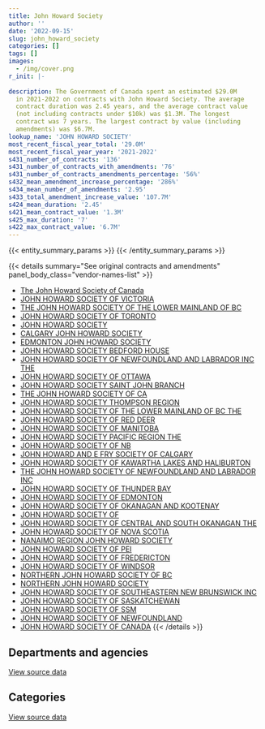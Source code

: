 ```yaml
---
title: John Howard Society
author: ''
date: '2022-09-15'
slug: john_howard_society
categories: []
tags: []
images:
  - /img/cover.png
r_init: |-
  
description: The Government of Canada spent an estimated $29.0M
  in 2021-2022 on contracts with John Howard Society. The average
  contract duration was 2.45 years, and the average contract value
  (not including contracts under $10k) was $1.3M. The longest
  contract was 7 years. The largest contract by value (including
  amendments) was $6.7M.
lookup_name: 'JOHN HOWARD SOCIETY'
most_recent_fiscal_year_total: '29.0M'
most_recent_fiscal_year_year: '2021-2022'
s431_number_of_contracts: '136'
s431_number_of_contracts_with_amendments: '76'
s431_number_of_contracts_amendments_percentage: '56%'
s432_mean_amendment_increase_percentage: '286%'
s434_mean_number_of_amendments: '2.95'
s433_total_amendment_increase_value: '107.7M'
s424_mean_duration: '2.45'
s421_mean_contract_value: '1.3M'
s425_max_duration: '7'
s422_max_contract_value: '6.7M'
---
```


<script src="/rmarkdown-libs/htmlwidgets/htmlwidgets.js"></script>
<link href="/rmarkdown-libs/datatables-css/datatables-crosstalk.css" rel="stylesheet" />
<script src="/rmarkdown-libs/datatables-binding/datatables.js"></script>
<script src="/rmarkdown-libs/jquery/jquery-3.6.0.min.js"></script>
<link href="/rmarkdown-libs/dt-core-bootstrap/css/dataTables.bootstrap.min.css" rel="stylesheet" />
<link href="/rmarkdown-libs/dt-core-bootstrap/css/dataTables.bootstrap.extra.css" rel="stylesheet" />
<script src="/rmarkdown-libs/dt-core-bootstrap/js/jquery.dataTables.min.js"></script>
<script src="/rmarkdown-libs/dt-core-bootstrap/js/dataTables.bootstrap.min.js"></script>
<link href="/rmarkdown-libs/crosstalk/css/crosstalk.min.css" rel="stylesheet" />
<script src="/rmarkdown-libs/crosstalk/js/crosstalk.min.js"></script>
<script src="/rmarkdown-libs/htmlwidgets/htmlwidgets.js"></script>
<link href="/rmarkdown-libs/datatables-css/datatables-crosstalk.css" rel="stylesheet" />
<script src="/rmarkdown-libs/datatables-binding/datatables.js"></script>
<script src="/rmarkdown-libs/jquery/jquery-3.6.0.min.js"></script>
<link href="/rmarkdown-libs/dt-core-bootstrap/css/dataTables.bootstrap.min.css" rel="stylesheet" />
<link href="/rmarkdown-libs/dt-core-bootstrap/css/dataTables.bootstrap.extra.css" rel="stylesheet" />
<script src="/rmarkdown-libs/dt-core-bootstrap/js/jquery.dataTables.min.js"></script>
<script src="/rmarkdown-libs/dt-core-bootstrap/js/dataTables.bootstrap.min.js"></script>
<link href="/rmarkdown-libs/crosstalk/css/crosstalk.min.css" rel="stylesheet" />
<script src="/rmarkdown-libs/crosstalk/js/crosstalk.min.js"></script>

{{< entity_summary_params >}}
{{< /entity_summary_params >}}

{{< details summary="See original contracts and amendments" panel_body_class="vendor-names-list" >}}
- [The John Howard Society of Canada](https://search.open.canada.ca/en/ct/?sort=contract_value_f%20desc&page=1&search_text=%22The%20John%20Howard%20Society%20of%20Canada%22)
- [JOHN HOWARD SOCIETY OF VICTORIA](https://search.open.canada.ca/en/ct/?sort=contract_value_f%20desc&page=1&search_text=%22JOHN%20HOWARD%20SOCIETY%20OF%20VICTORIA%22)
- [THE JOHN HOWARD SOCIETY OF THE LOWER MAINLAND OF BC](https://search.open.canada.ca/en/ct/?sort=contract_value_f%20desc&page=1&search_text=%22THE%20JOHN%20HOWARD%20SOCIETY%20OF%20THE%20LOWER%20MAINLAND%20OF%20BC%22)
- [JOHN HOWARD SOCIETY OF TORONTO](https://search.open.canada.ca/en/ct/?sort=contract_value_f%20desc&page=1&search_text=%22JOHN%20HOWARD%20SOCIETY%20OF%20TORONTO%22)
- [JOHN HOWARD SOCIETY](https://search.open.canada.ca/en/ct/?sort=contract_value_f%20desc&page=1&search_text=%22JOHN%20HOWARD%20SOCIETY%22)
- [CALGARY JOHN HOWARD SOCIETY](https://search.open.canada.ca/en/ct/?sort=contract_value_f%20desc&page=1&search_text=%22CALGARY%20JOHN%20HOWARD%20SOCIETY%22)
- [EDMONTON JOHN HOWARD SOCIETY](https://search.open.canada.ca/en/ct/?sort=contract_value_f%20desc&page=1&search_text=%22EDMONTON%20JOHN%20HOWARD%20SOCIETY%22)
- [JOHN HOWARD SOCIETY BEDFORD HOUSE](https://search.open.canada.ca/en/ct/?sort=contract_value_f%20desc&page=1&search_text=%22JOHN%20HOWARD%20SOCIETY%20BEDFORD%20HOUSE%22)
- [JOHN HOWARD SOCIETY OF NEWFOUNDLAND AND LABRADOR INC THE](https://search.open.canada.ca/en/ct/?sort=contract_value_f%20desc&page=1&search_text=%22JOHN%20HOWARD%20SOCIETY%20OF%20NEWFOUNDLAND%20AND%20LABRADOR%20INC%20THE%22)
- [JOHN HOWARD SOCIETY OF OTTAWA](https://search.open.canada.ca/en/ct/?sort=contract_value_f%20desc&page=1&search_text=%22JOHN%20HOWARD%20SOCIETY%20OF%20OTTAWA%22)
- [JOHN HOWARD SOCIETY SAINT JOHN BRANCH](https://search.open.canada.ca/en/ct/?sort=contract_value_f%20desc&page=1&search_text=%22JOHN%20HOWARD%20SOCIETY%20SAINT%20JOHN%20BRANCH%22)
- [THE JOHN HOWARD SOCIETY OF CA](https://search.open.canada.ca/en/ct/?sort=contract_value_f%20desc&page=1&search_text=%22THE%20JOHN%20HOWARD%20SOCIETY%20OF%20CA%22)
- [JOHN HOWARD SOCIETY THOMPSON REGION](https://search.open.canada.ca/en/ct/?sort=contract_value_f%20desc&page=1&search_text=%22JOHN%20HOWARD%20SOCIETY%20THOMPSON%20REGION%22)
- [JOHN HOWARD SOCIETY OF THE LOWER MAINLAND OF BC THE](https://search.open.canada.ca/en/ct/?sort=contract_value_f%20desc&page=1&search_text=%22JOHN%20HOWARD%20SOCIETY%20OF%20THE%20LOWER%20MAINLAND%20OF%20BC%20THE%22)
- [JOHN HOWARD SOCIETY OF RED DEER](https://search.open.canada.ca/en/ct/?sort=contract_value_f%20desc&page=1&search_text=%22JOHN%20HOWARD%20SOCIETY%20OF%20RED%20DEER%22)
- [JOHN HOWARD SOCIETY OF MANITOBA](https://search.open.canada.ca/en/ct/?sort=contract_value_f%20desc&page=1&search_text=%22JOHN%20HOWARD%20SOCIETY%20OF%20MANITOBA%22)
- [JOHN HOWARD SOCIETY PACIFIC REGION THE](https://search.open.canada.ca/en/ct/?sort=contract_value_f%20desc&page=1&search_text=%22JOHN%20HOWARD%20SOCIETY%20PACIFIC%20REGION%20THE%22)
- [JOHN HOWARD SOCIETY OF NB](https://search.open.canada.ca/en/ct/?sort=contract_value_f%20desc&page=1&search_text=%22JOHN%20HOWARD%20SOCIETY%20OF%20NB%22)
- [JOHN HOWARD AND E FRY SOCIETY OF CALGARY](https://search.open.canada.ca/en/ct/?sort=contract_value_f%20desc&page=1&search_text=%22JOHN%20HOWARD%20AND%20E%20FRY%20SOCIETY%20OF%20CALGARY%22)
- [JOHN HOWARD SOCIETY OF KAWARTHA LAKES AND HALIBURTON](https://search.open.canada.ca/en/ct/?sort=contract_value_f%20desc&page=1&search_text=%22JOHN%20HOWARD%20SOCIETY%20OF%20KAWARTHA%20LAKES%20AND%20HALIBURTON%22)
- [THE JOHN HOWARD SOCIETY OF NEWFOUNDLAND AND LABRADOR INC](https://search.open.canada.ca/en/ct/?sort=contract_value_f%20desc&page=1&search_text=%22THE%20JOHN%20HOWARD%20SOCIETY%20OF%20NEWFOUNDLAND%20AND%20LABRADOR%20INC%22)
- [JOHN HOWARD SOCIETY OF THUNDER BAY](https://search.open.canada.ca/en/ct/?sort=contract_value_f%20desc&page=1&search_text=%22JOHN%20HOWARD%20SOCIETY%20OF%20THUNDER%20BAY%22)
- [JOHN HOWARD SOCIETY OF EDMONTON](https://search.open.canada.ca/en/ct/?sort=contract_value_f%20desc&page=1&search_text=%22JOHN%20HOWARD%20SOCIETY%20OF%20EDMONTON%22)
- [JOHN HOWARD SOCIETY OF OKANAGAN AND KOOTENAY](https://search.open.canada.ca/en/ct/?sort=contract_value_f%20desc&page=1&search_text=%22JOHN%20HOWARD%20SOCIETY%20OF%20OKANAGAN%20AND%20KOOTENAY%22)
- [JOHN HOWARD SOCIETY OF](https://search.open.canada.ca/en/ct/?sort=contract_value_f%20desc&page=1&search_text=%22JOHN%20HOWARD%20SOCIETY%20OF%22)
- [JOHN HOWARD SOCIETY OF CENTRAL AND SOUTH OKANAGAN THE](https://search.open.canada.ca/en/ct/?sort=contract_value_f%20desc&page=1&search_text=%22JOHN%20HOWARD%20SOCIETY%20OF%20CENTRAL%20AND%20SOUTH%20OKANAGAN%20THE%22)
- [JOHN HOWARD SOCIETY OF NOVA SCOTIA](https://search.open.canada.ca/en/ct/?sort=contract_value_f%20desc&page=1&search_text=%22JOHN%20HOWARD%20SOCIETY%20OF%20NOVA%20SCOTIA%22)
- [NANAIMO REGION JOHN HOWARD SOCIETY](https://search.open.canada.ca/en/ct/?sort=contract_value_f%20desc&page=1&search_text=%22NANAIMO%20REGION%20JOHN%20HOWARD%20SOCIETY%22)
- [JOHN HOWARD SOCIETY OF PEI](https://search.open.canada.ca/en/ct/?sort=contract_value_f%20desc&page=1&search_text=%22JOHN%20HOWARD%20SOCIETY%20OF%20PEI%22)
- [JOHN HOWARD SOCIETY OF FREDERICTON](https://search.open.canada.ca/en/ct/?sort=contract_value_f%20desc&page=1&search_text=%22JOHN%20HOWARD%20SOCIETY%20OF%20FREDERICTON%22)
- [JOHN HOWARD SOCIETY OF WINDSOR](https://search.open.canada.ca/en/ct/?sort=contract_value_f%20desc&page=1&search_text=%22JOHN%20HOWARD%20SOCIETY%20OF%20WINDSOR%22)
- [NORTHERN JOHN HOWARD SOCIETY OF BC](https://search.open.canada.ca/en/ct/?sort=contract_value_f%20desc&page=1&search_text=%22NORTHERN%20JOHN%20HOWARD%20SOCIETY%20OF%20BC%22)
- [NORTHERN JOHN HOWARD SOCIETY](https://search.open.canada.ca/en/ct/?sort=contract_value_f%20desc&page=1&search_text=%22NORTHERN%20JOHN%20HOWARD%20SOCIETY%22)
- [JOHN HOWARD SOCIETY OF SOUTHEASTERN NEW BRUNSWICK INC](https://search.open.canada.ca/en/ct/?sort=contract_value_f%20desc&page=1&search_text=%22JOHN%20HOWARD%20SOCIETY%20OF%20SOUTHEASTERN%20NEW%20BRUNSWICK%20INC%22)
- [JOHN HOWARD SOCIETY OF SASKATCHEWAN](https://search.open.canada.ca/en/ct/?sort=contract_value_f%20desc&page=1&search_text=%22JOHN%20HOWARD%20SOCIETY%20OF%20SASKATCHEWAN%22)
- [JOHN HOWARD SOCIETY OF SSM](https://search.open.canada.ca/en/ct/?sort=contract_value_f%20desc&page=1&search_text=%22JOHN%20HOWARD%20SOCIETY%20OF%20SSM%22)
- [JOHN HOWARD SOCIETY OF NEWFOUNDLAND](https://search.open.canada.ca/en/ct/?sort=contract_value_f%20desc&page=1&search_text=%22JOHN%20HOWARD%20SOCIETY%20OF%20NEWFOUNDLAND%22)
- [JOHN HOWARD SOCIETY OF CANADA](https://search.open.canada.ca/en/ct/?sort=contract_value_f%20desc&page=1&search_text=%22JOHN%20HOWARD%20SOCIETY%20OF%20CANADA%22)
{{< /details >}}

## Departments and agencies

<div id="htmlwidget-1" style="width:100%;height:auto;" class="datatables html-widget"></div>
<script type="application/json" data-for="htmlwidget-1">{"x":{"style":"bootstrap","filter":"none","vertical":false,"data":[["<a href=\"/departments/cbsa-asfc/\">Canada Border Services Agency<\/a>","<a href=\"/departments/csc-scc/\">Correctional Service of Canada<\/a>","<a href=\"/departments/esdc-edsc/\">Employment and Social Development Canada<\/a>"],[1753821.12,23227911.14,null],[2010720.19,26115912.57,null],[2005226.42,26556310.04,4072.5],[2005226.42,26970371.57,6965.11]],"container":"<table class=\"table table-striped table-hover row-border order-column display\">\n  <thead>\n    <tr>\n      <th>Department<\/th>\n      <th>2018-2019<\/th>\n      <th>2019-2020<\/th>\n      <th>2020-2021<\/th>\n      <th>2021-2022<\/th>\n    <\/tr>\n  <\/thead>\n<\/table>","options":{"order":[[4,"desc"]],"pageLength":10,"autoWidth":true,"columnDefs":[{"targets":1,"render":"function(data, type, row, meta) {\n    return type !== 'display' ? data : DTWidget.formatCurrency(data, \"$\", 2, 3, \",\", \".\", true, null);\n  }"},{"targets":2,"render":"function(data, type, row, meta) {\n    return type !== 'display' ? data : DTWidget.formatCurrency(data, \"$\", 2, 3, \",\", \".\", true, null);\n  }"},{"targets":3,"render":"function(data, type, row, meta) {\n    return type !== 'display' ? data : DTWidget.formatCurrency(data, \"$\", 2, 3, \",\", \".\", true, null);\n  }"},{"targets":4,"render":"function(data, type, row, meta) {\n    return type !== 'display' ? data : DTWidget.formatCurrency(data, \"$\", 2, 3, \",\", \".\", true, null);\n  }"},{"width":"16%","targets":[1,2,3,4]},{"className":"dt-right","targets":[1,2,3,4]}],"orderClasses":false}},"evals":["options.columnDefs.0.render","options.columnDefs.1.render","options.columnDefs.2.render","options.columnDefs.3.render"],"jsHooks":[]}</script>
<p class="text-right">
<a href="https://github.com/GoC-Spending/contracts-data/tree/main/data/out/vendors/john_howard_society/summary_by_fiscal_year_by_department.csv" class="source-data-link btn btn-link">View source data</a>
</p>

## Categories

<div id="htmlwidget-2" style="width:100%;height:auto;" class="datatables html-widget"></div>
<script type="application/json" data-for="htmlwidget-2">{"x":{"style":"bootstrap","filter":"none","vertical":false,"data":[["<a href=\"/categories/office_management/\">Office management<\/a>","<a href=\"/categories/professional_services/\">Professional services<\/a>","<a href=\"/categories/information_technology/\">Information technology<\/a>","<a href=\"/categories/medical/\">Medical<\/a>","<a href=\"/categories/travel/\">Travel<\/a>","<a href=\"/categories/human_capital/\">Human capital<\/a>"],[45656.48,2190360.58,44731.05,22587494.79,37333.7,76155.66],[53012.63,2503395.7,null,25465445.13,37435.99,67343.31],[53217.29,2393924.85,null,26041160.55,37333.7,39972.57],[28207.44,2542647.58,null,26312381.78,70649.67,28676.62]],"container":"<table class=\"table table-striped table-hover row-border order-column display\">\n  <thead>\n    <tr>\n      <th>Category<\/th>\n      <th>2018-2019<\/th>\n      <th>2019-2020<\/th>\n      <th>2020-2021<\/th>\n      <th>2021-2022<\/th>\n    <\/tr>\n  <\/thead>\n<\/table>","options":{"order":[[4,"desc"]],"dom":"t","pageLength":30,"autoWidth":true,"columnDefs":[{"targets":1,"render":"function(data, type, row, meta) {\n    return type !== 'display' ? data : DTWidget.formatCurrency(data, \"$\", 2, 3, \",\", \".\", true, null);\n  }"},{"targets":2,"render":"function(data, type, row, meta) {\n    return type !== 'display' ? data : DTWidget.formatCurrency(data, \"$\", 2, 3, \",\", \".\", true, null);\n  }"},{"targets":3,"render":"function(data, type, row, meta) {\n    return type !== 'display' ? data : DTWidget.formatCurrency(data, \"$\", 2, 3, \",\", \".\", true, null);\n  }"},{"targets":4,"render":"function(data, type, row, meta) {\n    return type !== 'display' ? data : DTWidget.formatCurrency(data, \"$\", 2, 3, \",\", \".\", true, null);\n  }"},{"width":"16%","targets":[1,2,3,4]},{"className":"dt-right","targets":[1,2,3,4]}],"orderClasses":false,"lengthMenu":[10,25,30,50,100]}},"evals":["options.columnDefs.0.render","options.columnDefs.1.render","options.columnDefs.2.render","options.columnDefs.3.render"],"jsHooks":[]}</script>
<p class="text-right">
<a href="https://github.com/GoC-Spending/contracts-data/tree/main/data/out/vendors/john_howard_society/summary_by_fiscal_year_by_category.csv" class="source-data-link btn btn-link">View source data</a>
</p>
